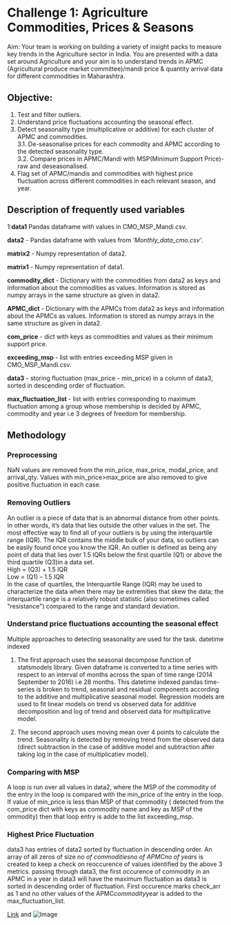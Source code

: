 # Challenge 1: Agriculture Commodities, Prices & Seasons

Aim: Your team is working on building a variety of insight packs to measure key trends in the Agriculture sector in India. You are presented with a data set around Agriculture and your aim is to understand trends in APMC (Agricultural produce market committee)/mandi price & quantity arrival data for different commodities in Maharashtra.

## Objective:
  
1. Test and filter outliers.  
2. Understand price fluctuations accounting the seasonal effect.  
3. Detect seasonality type (multiplicative or additive) for each cluster of APMC and commodities.  
   3.1. De-seasonalise prices for each commodity and APMC according to the detected seasonality type.  
   3.2. Compare prices in APMC/Mandi with MSP(Minimum Support Price)- raw and deseasonalised.  
4. Flag set of APMC/mandis and commodities with highest price fluctuation across different commodities in each relevant season, and year.  

 
## Description of frequently used variables
1:**data1**  Pandas dataframe with values in  CMO_MSP_Mandi.csv.   
  
**data2** - Pandas dataframe with values from _'Monthly_data_cmo.csv'_.  

**matrix2** - Numpy representation of data2.   

**matrix1** - Numpy representation of data1.   

**commodity_dict** - Dictionary with the commodities from data2 as keys and information about the commodities as values. Information is stored as numpy arrays in the same structure as given in data2.   


**APMC_dict** - Dictionary with the APMCs from data2 as keys and information about the APMCs as values. Information is stored as numpy arrays in the same structure as given in data2.   


**com_price** - dict with keys as commodities and values as their minimum support price.  

**exceeding_msp** - list with entries exceeding MSP given in CMO_MSP_Mandi.csv.  

**data3** - storing fluctuation (max_price - min_price) in a column of data3, sorted in descending order of fluctuation.   

**max_fluctuation_list** - list with entries corresponding to maximum fluctuation among a group whose membership is decided by APMC, commodity and year i.e 3 degrees of freedom for membership.  

## Methodology

### Preprocessing
NaN values are removed from the min_price, max_price, modal_price, and arrival_qty. Values with min_price>max_price are also removed to give positive fluctuation in each case.  

### Removing Outliers
An outlier is a piece of data that is an abnormal distance from other points. In other words, it’s data that lies outside the other values in the set.
 The most effective way to find all of your outliers is by using the interquartile range (IQR).
 The IQR contains the middle bulk of your data, so outliers can be easily found once you know the IQR. An outlier is defined as being any point of data that lies over 1.5 IQRs below the first quartile (Q1) or above the third quartile (Q3)in a data set.  
High = (Q3) + 1.5 IQR  
Low = (Q1) – 1.5 IQR  
In the case of quartiles, the Interquartile Range (IQR) may be used to characterize the data when there may be extremities that skew the data; the interquartile range is a relatively robust statistic (also sometimes called "resistance") compared to the range and standard deviation.  

### Understand price fluctuations accounting the seasonal effect  
Multiple approaches to detecting seasonality are used for the task.  datetime indexed
1. The first approach uses the seasonal decompose function of statsmodels library. Given dataframe is converted to a time series with
respect to an interval of months across the span of time range (2014 September to 2016) i.e 28 months. This datetime indexed pandas
time-series is broken to trend, seasonal and residual components according to the additive and multiplicative  seasonal model. Regression models are used to fit linear models on trend vs observed data
for additive decomposition and log of trend and observed data for multiplicative model.  

2. The second approach uses moving mean over 4 points to calculate the trend. Seasonality is detected by removing trend from the observed data (direct subtraction in the case of additive
model and subtraction after taking log in the case of multiplicatiev model).  

### Comparing with MSP
A loop is run over all values in data2, where the MSP of the commodity of the entry in the loop is compared with the min_price
of the entry in the loop. If value of min_price is less than MSP of that commodity ( detected from the com_price dict with keys as commodity
name and key as MSP of the ommodity) then that loop entry is adde to the list exceeding_msp.

### Highest Price Fluctuation   
data3 has entries of data2 sorted by fluctuation in descending order. An array of all zeros of size _no of commodities*no of APMC*no of years_ 
is created to keep a check on reoccurence of values identified by the above 3 metrics. passing through data3, the first occurence of commodity in an APMC in a year in data3 will have the maximum fluctuation as data3 is sorted in descending order of fluctuation.
 First occurence marks check_arr as 1 and no other values of the APMC*commodity*year is added to the max_fluctuation_list. 



[Link](url) and ![Image](https://github.com/kushagragpt99/SocialCops/tree/master/pictures/regression_mult.png)
```
